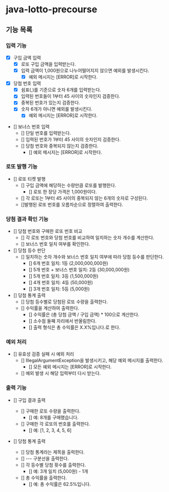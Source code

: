 # java-lotto-precourse

## 기능 목록

### 입력 기능
- [x] 구입 금액 입력
    - [x] 로또 구입 금액을 입력받는다.
    - [x] 입력 금액이 1,000원으로 나누어떨어지지 않으면 예외를 발생시킨다.
        - [x] 예외 메시지는 [ERROR]로 시작한다.

- [x] 당첨 번호 입력
    - [x] 쉼표(,)를 기준으로 숫자 6개를 입력받는다.
    - [x] 입력된 번호들이 1부터 45 사이의 숫자인지 검증한다.
    - [x] 중복된 번호가 있는지 검증한다.
    - [x] 숫자 6개가 아니면 예외를 발생시킨다.
        - [x] 예외 메시지는 [ERROR]로 시작한다.

- [] 보너스 번호 입력
    - [] 단일 번호를 입력받는다.
    - [] 입력된 번호가 1부터 45 사이의 숫자인지 검증한다.
    - [] 당첨 번호와 중복되지 않는지 검증한다.
        - [] 예외 메시지는 [ERROR]로 시작한다.

### 로또 발행 기능
- [] 로또 티켓 발행
    - [] 구입 금액에 해당하는 수량만큼 로또를 발행한다.
        - []  로또 한 장당 가격은 1,000원이다.
    - [] 각 로또는 1부터 45 사이의 중복되지 않는 6개의 숫자로 구성된다.
    - []발행된 로또 번호를 오름차순으로 정렬하여 출력한다.


### 당첨 결과 확인 기능
- [] 당첨 번호와 구매한 로또 번호 비교
    - [] 각 로또 번호와 당첨 번호를 비교하여 일치하는 숫자 개수를 계산한다.
    - [] 보너스 번호 일치 여부를 확인한다.
- [] 당첨 등수 판단
    - [] 일치하는 숫자 개수와 보너스 번호 일치 여부에 따라 당첨 등수를 판단한다.
        - [] 6개 번호 일치: 1등 (2,000,000,000원)
        - [] 5개 번호 + 보너스 번호 일치: 2등 (30,000,000원)
        - [] 5개 번호 일치: 3등 (1,500,000원)
        - [] 4개 번호 일치: 4등 (50,000원)
        - [] 3개 번호 일치: 5등 (5,000원)
- [] 당첨 통계 출력
    - [] 당첨 등수별로 당첨된 로또 수량을 출력한다.
    - [] 수익률을 계산하여 출력한다.
        - [] 수익률은 (총 당첨 금액 / 구입 금액) * 100으로 계산한다.
        - [] 소수점 둘째 자리에서 반올림한다.
        - [] 출력 형식은 총 수익률은 X.X%입니다.로 한다.

### 예외 처리
- [] 유효성 검증 실패 시 예외 처리
    - [] IllegalArgumentException을 발생시키고, 해당 예외 메시지를 출력한다.
        - [] 모든 예외 메시지는 [ERROR]로 시작한다.
    - [] 예외 발생 시 해당 입력부터 다시 받는다.

### 출력 기능
- [] 구입 결과 출력
    - [] 구매한 로또 수량을 출력한다.
        - [] 예: 8개를 구매했습니다.
    - [] 구매한 각 로또의 번호를 출력한다.
        - [] 예: [1, 2, 3, 4, 5, 6]

- [] 당첨 통계 출력

    - [] 당첨 통계라는 제목을 출력한다.
    - [] --- 구분선을 출력한다.
    - [] 각 등수별 당첨 횟수를 출력한다.
        - [] 예: 3개 일치 (5,000원) - 1개
    - [] 총 수익률을 출력한다.
        - [] 예: 총 수익률은 62.5%입니다.